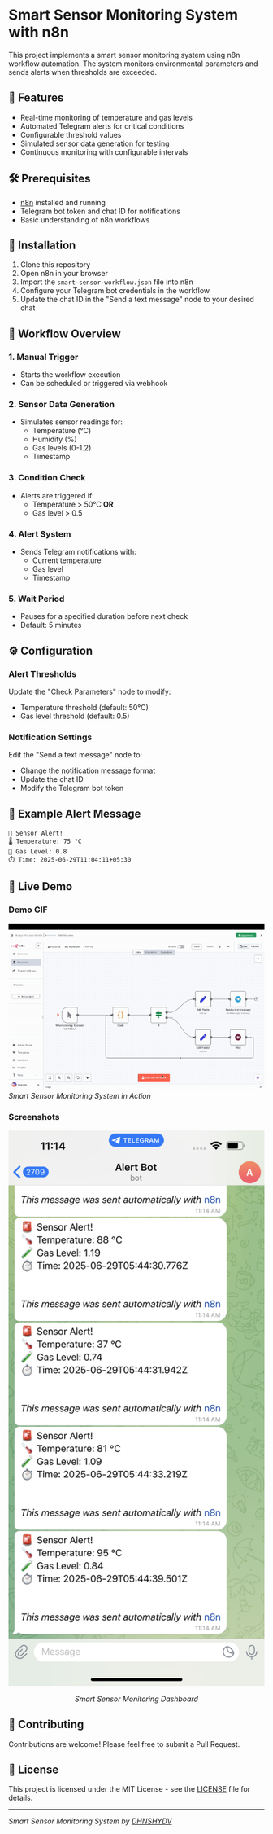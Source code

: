 # Smart Sensor Monitoring System with n8n

This project implements a smart sensor monitoring system using n8n workflow automation. The system monitors environmental parameters and sends alerts when thresholds are exceeded.

## 🌟 Features

- Real-time monitoring of temperature and gas levels
- Automated Telegram alerts for critical conditions
- Configurable threshold values
- Simulated sensor data generation for testing
- Continuous monitoring with configurable intervals

## 🛠️ Prerequisites

- [n8n](https://n8n.io/) installed and running
- Telegram bot token and chat ID for notifications
- Basic understanding of n8n workflows

## 🚀 Installation

1. Clone this repository
2. Open n8n in your browser
3. Import the `smart-sensor-workflow.json` file into n8n
4. Configure your Telegram bot credentials in the workflow
5. Update the chat ID in the "Send a text message" node to your desired chat

## 🔧 Workflow Overview

### 1. Manual Trigger
- Starts the workflow execution
- Can be scheduled or triggered via webhook

### 2. Sensor Data Generation
- Simulates sensor readings for:
  - Temperature (°C)
  - Humidity (%)
  - Gas levels (0-1.2)
  - Timestamp

### 3. Condition Check
- Alerts are triggered if:
  - Temperature > 50°C **OR**
  - Gas level > 0.5

### 4. Alert System
- Sends Telegram notifications with:
  - Current temperature
  - Gas level
  - Timestamp

### 5. Wait Period
- Pauses for a specified duration before next check
- Default: 5 minutes

## ⚙️ Configuration

### Alert Thresholds
Update the "Check Parameters" node to modify:
- Temperature threshold (default: 50°C)
- Gas level threshold (default: 0.5)

### Notification Settings
Edit the "Send a text message" node to:
- Change the notification message format
- Update the chat ID
- Modify the Telegram bot token

## 📝 Example Alert Message
```
🚨 Sensor Alert!
🌡️ Temperature: 75 °C
🧪 Gas Level: 0.8
⏱️ Time: 2025-06-29T11:04:11+05:30
```

## 🎥 Live Demo

### Demo GIF

![Smart Sensor Monitoring Demo](assets/ScreenRecording2025-06-29at11.14.17AM-ezgif.com-video-to-gif-converter.gif)
*Smart Sensor Monitoring System in Action*

### Screenshots

<div align="center">
  <img src="assets/screenshots/IMG_3022.PNG" alt="Dashboard Preview" width="600"/>
  <p><em>Smart Sensor Monitoring Dashboard</em></p>
</div>

## 🤝 Contributing
Contributions are welcome! Please feel free to submit a Pull Request.

## 📄 License
This project is licensed under the MIT License - see the [LICENSE](LICENSE) file for details.

---

*Smart Sensor Monitoring System by [DHNSHYDV](https://github.com/DHNSHYDV)*
